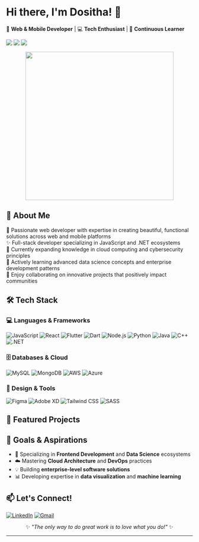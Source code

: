 # Hi there, I'm Dositha! 👋

🌸 **Web & Mobile Developer** | 💻 **Tech Enthusiast** | 🦋 **Continuous Learner**

![](https://img.shields.io/badge/Passion-Coding-pink) ![](https://img.shields.io/badge/Style-Creative-purple) ![](https://img.shields.io/badge/Mindset-Growth-orange)

<div align="center">
  <img src="https://media.giphy.com/media/L1R1tvI9svkIWwpVYr/giphy.gif" width="400">
</div>

## 🌸 About Me

💖 Passionate web developer with expertise in creating beautiful, functional solutions across web and mobile platforms  
✨ Full-stack developer specializing in JavaScript and .NET ecosystems  
🎯 Currently expanding knowledge in cloud computing and cybersecurity principles  
🌱 Actively learning advanced data science concepts and enterprise development patterns  
💞️ Enjoy collaborating on innovative projects that positively impact communities

## 🛠 Tech Stack

### 💻 Languages & Frameworks
![JavaScript](https://img.shields.io/badge/JavaScript-F7DF1E?style=for-the-badge&logo=javascript&logoColor=black)
![React](https://img.shields.io/badge/React-20232A?style=for-the-badge&logo=react&logoColor=61DAFB)
![Flutter](https://img.shields.io/badge/Flutter-02569B?style=for-the-badge&logo=flutter&logoColor=white)
![Dart](https://img.shields.io/badge/Dart-0175C2?style=for-the-badge&logo=dart&logoColor=white)
![Node.js](https://img.shields.io/badge/Node.js-339933?style=for-the-badge&logo=nodedotjs&logoColor=white)
![Python](https://img.shields.io/badge/Python-3776AB?style=for-the-badge&logo=python&logoColor=white)
![Java](https://img.shields.io/badge/Java-ED8B00?style=for-the-badge&logo=openjdk&logoColor=white)
![C++](https://img.shields.io/badge/C++-00599C?style=for-the-badge&logo=c%2B%2B&logoColor=white)
![.NET](https://img.shields.io/badge/.NET-512BD4?style=for-the-badge&logo=dotnet&logoColor=white)

### 🗄️ Databases & Cloud
![MySQL](https://img.shields.io/badge/MySQL-4479A1?style=for-the-badge&logo=mysql&logoColor=white)
![MongoDB](https://img.shields.io/badge/MongoDB-47A248?style=for-the-badge&logo=mongodb&logoColor=white)
![AWS](https://img.shields.io/badge/AWS-232F3E?style=for-the-badge&logo=amazonaws&logoColor=white)
![Azure](https://img.shields.io/badge/Azure-0078D4?style=for-the-badge&logo=microsoftazure&logoColor=white)

### 🎨 Design & Tools
![Figma](https://img.shields.io/badge/Figma-F24E1E?style=for-the-badge&logo=figma&logoColor=white)
![Adobe XD](https://img.shields.io/badge/Adobe_XD-FF61F6?style=for-the-badge&logo=adobexd&logoColor=white)
![Tailwind CSS](https://img.shields.io/badge/Tailwind_CSS-38B2AC?style=for-the-badge&logo=tailwind-css&logoColor=white)
![SASS](https://img.shields.io/badge/SASS-CC6699?style=for-the-badge&logo=sass&logoColor=white)







## 🌟 Featured Projects





## 🌟 Goals & Aspirations
- 🚀 Specializing in **Frontend Development** and **Data Science** ecosystems
- ☁️ Mastering **Cloud Architecture** and **DevOps** practices
- 💡 Building **enterprise-level software solutions**
- 📊 Developing expertise in **data visualization** and **machine learning**

## 📫 Let's Connect!

[![LinkedIn](https://img.shields.io/badge/LinkedIn-0A66C2?style=for-the-badge&logo=linkedin&logoColor=white)](https://linkedin.com/in/yourprofile)
[![Gmail](https://img.shields.io/badge/Gmail-EA4335?style=for-the-badge&logo=gmail&logoColor=white)](mailto:igirimpuhwedosta@gmail.com)


<div align="center">
  
✨ *"The only way to do great work is to love what you do!"* ✨

</div>

---



